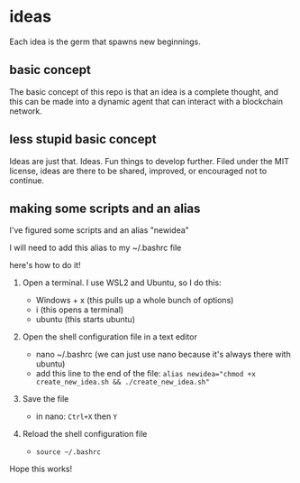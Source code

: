 # ideas
Each idea is the germ that spawns new beginnings.

## basic concept

The basic concept of this repo is that an idea is a complete thought, and this can be made into a dynamic agent that can interact with a blockchain network.

## less stupid basic concept

Ideas are just that. Ideas. Fun things to develop further. Filed under the MIT license, ideas are there to be shared, improved, or encouraged not to continue.

## making some scripts and an alias

I've figured some scripts and an alias "newidea"

I will need to add this alias to my ~/.bashrc file

here's how to do it!

1. Open a terminal. I use WSL2 and Ubuntu, so I do this:
    - Windows + x (this pulls up a whole bunch of options)
    - i (this opens a terminal)
    - ubuntu (this starts ubuntu)

2. Open the shell configuration file in a text editor
    - nano ~/.bashrc (we can just use nano because it's always there with ubuntu)
    - add this line to the end of the file: `alias newidea="chmod +x create_new_idea.sh && ./create_new_idea.sh"`

3. Save the file
    - in nano: `Ctrl+X` then `Y`

4. Reload the shell configuration file
    - `source ~/.bashrc`

Hope this works!